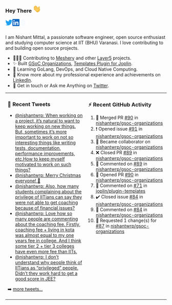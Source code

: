### Hey There <img src="./assets/wave.gif" width="25px">
<a href="http://urls.nishantwrp.com/github-to-twitter" target="_blank">
  <img align="left" alt="Nishant's Twitter" width="22px" src="./assets/twitter.svg" />
</a>
<a href="http://urls.nishantwrp.com/github-to-linkedin" target="_blank">
  <img align="left" alt="Nishant's LinkedIn" width="22px" src="./assets/linkedin.svg" />
</a>
<a href="http://urls.nishantwrp.com/github-to-site" target="_blank">
  <img align="left" alt="Nishant's Site" width="22px" src="./assets/globe.svg" />
</a>
<br /><br />

I am Nishant Mittal, a passionate software engineer, open source enthusiast and studying computer science at IIT (BHU) Varanasi. I love contributing to and building open source projects.

- 👨🏽‍💻 Contributing to [Meshery](https://meshery.io/) and other [Layer5](https://layer5.io/) projects.
- ✨ Built [GSoC Organizations](https://www.gsocorganizations.dev/), [Templates Plugin for Joplin](https://github.com/joplin/plugin-templates).
- 🌱 Learning GoLang, DevOps, and Cloud Native Computing.
- 🚀 Know more about my professional experience and achievements on [LinkedIn](http://urls.nishantwrp.com/github-to-linkedin).
- 💬 Get in touch or Ask me Anything on [Twitter](http://urls.nishantwrp.com/github-to-twitter).

<table><tr>
<td valign="top" width="50%">

### 📱 Recent Tweets
<!-- TWITTER:START -->
- [@nishantwrp: When working on a project, it’s natural to want to keep working on new things. But, sometimes it’s more important to work on not so interesting things like writing tests, documentation, performance improvements, etc.How to keep myself motivated to work on such things?](https://rss.app/articles/cb4e791f6f6d729c074351566bd3a7c508111d6e1136a1e9c3ec930d979628d4f61eb1492ac7df6ef3a56978dc1c079561dc6ae4ca147c1189)
- [@nishantwrp: Merry Christmas everyone! 🎅](https://rss.app/articles/cb4e791f6f6d729c074351566bd3a7c508111d6e1136a1e9c3ec930d979628d4f61eb1492ac7df6ef3a46379d715079164d56fe2ca177b1c82)
- [@nishantwrp: Also, how many students complaining about the privilege of IITians can say they were not able to get coaching because of financial issues?](https://rss.app/articles/cb4e791f6f6d729c074351566bd3a7c508111d6e1136a1e9c3ec930d979628d4f61eb1492ac7df6ef3a46d78d916069b68d16ee3c6127c1282)
- [@nishantwrp: Love how so many people are commenting about the coaching fee. Firstly, coaching fee + living in kota was almost equal to my one years fee in college. And I think some tier 2 + tier 3 colleges have even more fee than IITs.](https://rss.app/articles/cb4e791f6f6d729c074351566bd3a7c508111d6e1136a1e9c3ec930d979628d4f61eb1492ac7df6ef3a46d78d9160b9b60d760e1c7157d148b)
- [@nishantwrp: I don’t understand why people think of IITians as “privileged” people. Didn’t they work hard to get a good score in JEE?](https://rss.app/articles/cb4e791f6f6d729c074351566bd3a7c508111d6e1136a1e9c3ec930d979628d4f61eb1492ac7df6ef3a46c75df140f9164d360e5c21b78108f)
<!-- TWITTER:END -->
➡️ [more tweets...](http://urls.nishantwrp.com/github-to-twitter)

</td>
<td valign="top" width="50%">

### ⚡ Recent GitHub Activity
<!--RECENT_ACTIVITY:start-->
1. 🎉 Merged PR [#90](https://github.com/nishantwrp/gsoc-organizations/pull/90) in [nishantwrp/gsoc-organizations](https://github.com/nishantwrp/gsoc-organizations)
2. ❗️ Opened issue [#91](https://github.com/nishantwrp/gsoc-organizations/issues/91) in [nishantwrp/gsoc-organizations](https://github.com/nishantwrp/gsoc-organizations)
3. 🤝 Became collaborator on [nishantwrp/gsoc-organizations](https://github.com/nishantwrp/gsoc-organizations)
4. ❌ Closed PR [#89](https://github.com/nishantwrp/gsoc-organizations/pull/89) in [nishantwrp/gsoc-organizations](https://github.com/nishantwrp/gsoc-organizations)
5. 💬 Commented on [#89](https://github.com/nishantwrp/gsoc-organizations/pull/89#issuecomment-1366107400) in [nishantwrp/gsoc-organizations](https://github.com/nishantwrp/gsoc-organizations)
6. 💪 Opened PR [#90](https://github.com/nishantwrp/gsoc-organizations/pull/90) in [nishantwrp/gsoc-organizations](https://github.com/nishantwrp/gsoc-organizations)
7. 💬 Commented on [#71](https://github.com/joplin/plugin-templates/issues/71#issuecomment-1365097092) in [joplin/plugin-templates](https://github.com/joplin/plugin-templates)
8. ✔️ Closed issue [#84](https://github.com/nishantwrp/gsoc-organizations/issues/84) in [nishantwrp/gsoc-organizations](https://github.com/nishantwrp/gsoc-organizations)
9. 💬 Commented on [#84](https://github.com/nishantwrp/gsoc-organizations/issues/84#issuecomment-1364684075) in [nishantwrp/gsoc-organizations](https://github.com/nishantwrp/gsoc-organizations)
10. 🔴 Requested 1 change(s) for [#87](https://github.com/nishantwrp/gsoc-organizations/pull/87#pullrequestreview-1225027090) in [nishantwrp/gsoc-organizations](https://github.com/nishantwrp/gsoc-organizations)
<!--RECENT_ACTIVITY:end-->

</td>
</tr></table>

